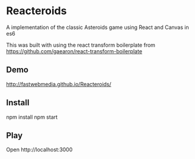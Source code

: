 # Reacteroids
A implementation of the classic Asteroids game using React and Canvas in es6

This was built with using the react transform boilerplate from
https://github.com/gaearon/react-transform-boilerplate

## Demo

http://fastwebmedia.github.io/Reacteroids/

## Install

npm install
npm start

## Play

Open http://localhost:3000

